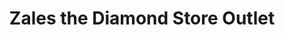---
title: "Zales the Diamond Store Outlet"
url: /norfolk/zales-the-diamond-store-outlet/
shop: Schmuck
---
